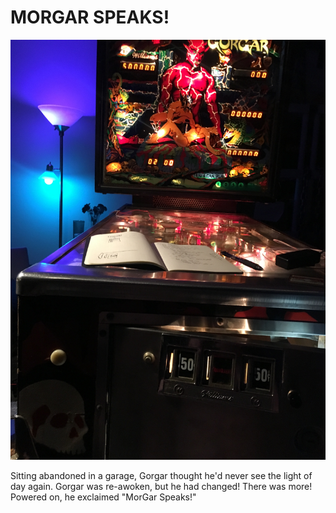# MORGAR SPEAKS!



![gorgar1](images/gorgar1.jpeg)

Sitting abandoned in a garage, Gorgar thought he'd never see the light of day again. Gorgar was re-awoken, but he had changed! There was more! Powered on, he exclaimed "MorGar Speaks!"
